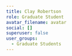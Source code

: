 ```yaml
---
title: Clay Robertson
role: Graduate Student
avatar_filename: avatar
social: []
superuser: false
user_groups:
  - Graduate Students
---
```

